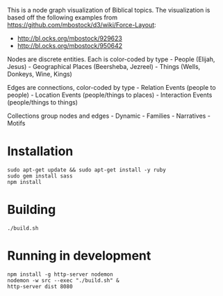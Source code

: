 This is a node graph visualization of Biblical topics. The visualization is based off the following examples from https://github.com/mbostock/d3/wiki/Force-Layout:

- http://bl.ocks.org/mbostock/929623
- http://bl.ocks.org/mbostock/950642

Nodes are discrete entities. Each is color-coded by type
    - People (Elijah, Jesus)
    - Geographical Places (Beersheba, Jezreel)
    - Things (Wells, Donkeys, Wine, Kings)

Edges are connections, color-coded by type
    - Relation Events (people to people)
    - Location Events (people/things to places)
    - Interaction Events (people/things to things)

Collections group nodes and edges
    - Dynamic
        - Families
    - Narratives
    - Motifs


# Installation

```
sudo apt-get update && sudo apt-get install -y ruby
sudo gem install sass
npm install
```

# Building

```
./build.sh
```

# Running in development

```
npm install -g http-server nodemon
nodemon -w src --exec "./build.sh" &
http-server dist 8080
```